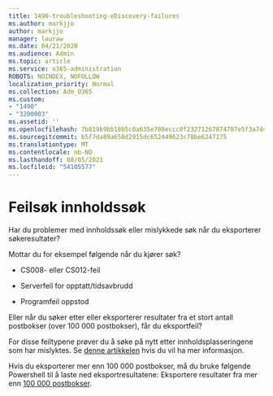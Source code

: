 ```yaml
---
title: 1490-troubleshooting-eDiscovery-failures
ms.author: markjjo
author: markjjo
manager: lauraw
ms.date: 04/21/2020
ms.audience: Admin
ms.topic: article
ms.service: o365-administration
ROBOTS: NOINDEX, NOFOLLOW
localization_priority: Normal
ms.collection: Adm_O365
ms.custom:
- "1490"
- "3200003"
ms.assetid: ''
ms.openlocfilehash: 7b819b9bb18b5c0a635e708eccc0f23271267874707e5f3a7d41b633a05f2822
ms.sourcegitcommit: b5f7da89a650d2915dc652449623c78be6247175
ms.translationtype: MT
ms.contentlocale: nb-NO
ms.lasthandoff: 08/05/2021
ms.locfileid: "54105577"
---
```

# <a name="troubleshoot-content-search-errors"></a>Feilsøk innholdssøk

Har du problemer med innholdssøk eller mislykkede søk når du eksporterer søkeresultater?

Mottar du for eksempel følgende når du kjører søk?

- CS008- eller CS012-feil

- Serverfeil for opptatt/tidsavbrudd

- Programfeil oppstod

Eller når du søker etter eller eksporterer resultater fra et stort antall postbokser (over 100 000 postbokser), får du eksportfeil?

For disse feiltypene prøver du å søke på nytt etter innholdsplasseringene som har mislyktes. Se  [denne artikkelen](https://docs.microsoft.com/microsoft-365/compliance/retry-failed-content-search) hvis du vil ha mer informasjon.

Hvis du eksporterer mer enn 100 000 postbokser, må du bruke følgende Powershell til å laste ned eksportresultatene: Eksportere resultater fra mer enn  [100 000 postbokser](https://docs.microsoft.com/microsoft-365/compliance/export-search-results?view=o365-worldwide%23exporting-results-from-more-than-100000-mailboxes).
